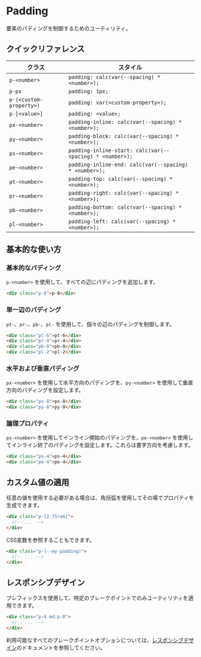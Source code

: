 # Padding

要素のパディングを制御するためのユーティリティ。

## クイックリファレンス

| クラス | スタイル |
|-------|--------|
| `p-<number>` | `padding: calc(var(--spacing) * <number>);` |
| `p-px` | `padding: 1px;` |
| `p-(<custom-property>)` | `padding: var(<custom-property>);` |
| `p-[<value>]` | `padding: <value>;` |
| `px-<number>` | `padding-inline: calc(var(--spacing) * <number>);` |
| `py-<number>` | `padding-block: calc(var(--spacing) * <number>);` |
| `ps-<number>` | `padding-inline-start: calc(var(--spacing) * <number>);` |
| `pe-<number>` | `padding-inline-end: calc(var(--spacing) * <number>);` |
| `pt-<number>` | `padding-top: calc(var(--spacing) * <number>);` |
| `pr-<number>` | `padding-right: calc(var(--spacing) * <number>);` |
| `pb-<number>` | `padding-bottom: calc(var(--spacing) * <number>);` |
| `pl-<number>` | `padding-left: calc(var(--spacing) * <number>);` |

## 基本的な使い方

### 基本的なパディング

`p-<number>` を使用して、すべての辺にパディングを追加します。

```html
<div class="p-8">p-8</div>
```

### 単一辺のパディング

`pt-`、`pr-`、`pb-`、`pl-` を使用して、個々の辺のパディングを制御します。

```html
<div class="pt-6">pt-6</div>
<div class="pr-4">pr-4</div>
<div class="pb-8">pb-8</div>
<div class="pl-2">pl-2</div>
```

### 水平および垂直パディング

`px-<number>` を使用して水平方向のパディングを、`py-<number>` を使用して垂直方向のパディングを設定します。

```html
<div class="px-8">px-8</div>
<div class="py-8">py-8</div>
```

### 論理プロパティ

`ps-<number>` を使用してインライン開始のパディングを、`pe-<number>` を使用してインライン終了のパディングを設定します。これらは書字方向を考慮します。

```html
<div class="ps-4">ps-4</div>
<div class="pe-4">pe-4</div>
```

## カスタム値の適用

任意の値を使用する必要がある場合は、角括弧を使用してその場でプロパティを生成できます。

```html
<div class="p-[2.75rem]">
  <!-- ... -->
</div>
```

CSS変数を参照することもできます。

```html
<div class="p-(--my-padding)">
  <!-- ... -->
</div>
```

## レスポンシブデザイン

プレフィックスを使用して、特定のブレークポイントでのみユーティリティを適用できます。

```html
<div class="p-4 md:p-8">
  <!-- ... -->
</div>
```

利用可能なすべてのブレークポイントオプションについては、[レスポンシブデザイン](/docs/responsive-design)のドキュメントを参照してください。
